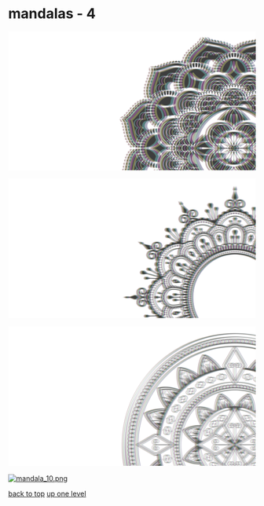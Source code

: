 # mandalas - 4
[![mandala_02.png](/terminal/chromatic%20aberration/big/mandalas/mandala_02.png "mandala_02.png")](https://raw.githubusercontent.com/buckmanc/wallpapers/main/terminal/chromatic%20aberration/big/mandalas/mandala_02.png)

[![mandala_03.png](/terminal/chromatic%20aberration/big/mandalas/mandala_03.png "mandala_03.png")](https://raw.githubusercontent.com/buckmanc/wallpapers/main/terminal/chromatic%20aberration/big/mandalas/mandala_03.png)

[![mandala_05.png](/terminal/chromatic%20aberration/big/mandalas/mandala_05.png "mandala_05.png")](https://raw.githubusercontent.com/buckmanc/wallpapers/main/terminal/chromatic%20aberration/big/mandalas/mandala_05.png)

[![mandala_10.png](/terminal/chromatic%20aberration/big/mandalas/mandala_10.png "mandala_10.png")](https://raw.githubusercontent.com/buckmanc/wallpapers/main/terminal/chromatic%20aberration/big/mandalas/mandala_10.png)



[back to top](#)
[up one level](/terminal/chromatic%20aberration/big/README.MD)
